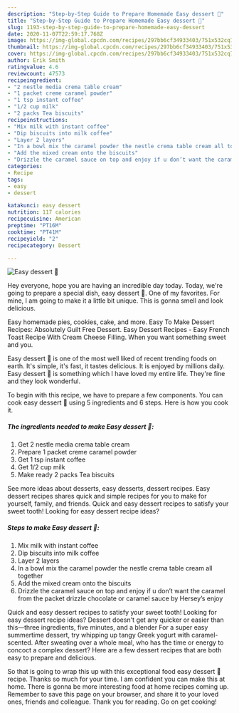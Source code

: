 ```yaml
---
description: "Step-by-Step Guide to Prepare Homemade Easy dessert 🍮"
title: "Step-by-Step Guide to Prepare Homemade Easy dessert 🍮"
slug: 1193-step-by-step-guide-to-prepare-homemade-easy-dessert
date: 2020-11-07T22:59:17.768Z
image: https://img-global.cpcdn.com/recipes/297bb6cf34933403/751x532cq70/easy-dessert-🍮-recipe-main-photo.jpg
thumbnail: https://img-global.cpcdn.com/recipes/297bb6cf34933403/751x532cq70/easy-dessert-🍮-recipe-main-photo.jpg
cover: https://img-global.cpcdn.com/recipes/297bb6cf34933403/751x532cq70/easy-dessert-🍮-recipe-main-photo.jpg
author: Erik Smith
ratingvalue: 4.6
reviewcount: 47573
recipeingredient:
- "2 nestle media crema table cream"
- "1 packet creme caramel powder"
- "1 tsp instant coffee"
- "1/2 cup milk"
- "2 packs Tea biscuits"
recipeinstructions:
- "Mix milk with instant coffee"
- "Dip biscuits into milk coffee"
- "Layer 2 layers"
- "In a bowl mix the caramel powder the nestle crema table cream all together"
- "Add the mixed cream onto the biscuits"
- "Drizzle the caramel sauce on top and enjoy if u don’t want the caramel from the packet drizzle chocolate or caramel sauce by Hersey’s enjoy"
categories:
- Recipe
tags:
- easy
- dessert

katakunci: easy dessert 
nutrition: 117 calories
recipecuisine: American
preptime: "PT16M"
cooktime: "PT41M"
recipeyield: "2"
recipecategory: Dessert

---
```



![Easy dessert 🍮](https://img-global.cpcdn.com/recipes/297bb6cf34933403/751x532cq70/easy-dessert-🍮-recipe-main-photo.jpg)

Hey everyone, hope you are having an incredible day today. Today, we're going to prepare a special dish, easy dessert 🍮. One of my favorites. For mine, I am going to make it a little bit unique. This is gonna smell and look delicious.

Easy homemade pies, cookies, cake, and more. Easy To Make Dessert Recipes: Absolutely Guilt Free Dessert. Easy Dessert Recipes - Easy French Toast Recipe With Cream Cheese Filling. When you want something sweet and you.

Easy dessert 🍮 is one of the most well liked of recent trending foods on earth. It's simple, it's fast, it tastes delicious. It is enjoyed by millions daily. Easy dessert 🍮 is something which I have loved my entire life. They're fine and they look wonderful.


To begin with this recipe, we have to prepare a few components. You can cook easy dessert 🍮 using 5 ingredients and 6 steps. Here is how you cook it.

<!--inarticleads1-->

##### The ingredients needed to make Easy dessert 🍮:

1. Get 2 nestle media crema table cream
1. Prepare 1 packet creme caramel powder
1. Get 1 tsp instant coffee
1. Get 1/2 cup milk
1. Make ready 2 packs Tea biscuits


See more ideas about desserts, easy desserts, dessert recipes. Easy dessert recipes shares quick and simple recipes for you to make for yourself, family, and friends. Quick and easy dessert recipes to satisfy your sweet tooth! Looking for easy dessert recipe ideas? 

<!--inarticleads2-->

##### Steps to make Easy dessert 🍮:

1. Mix milk with instant coffee
1. Dip biscuits into milk coffee
1. Layer 2 layers
1. In a bowl mix the caramel powder the nestle crema table cream all together
1. Add the mixed cream onto the biscuits
1. Drizzle the caramel sauce on top and enjoy if u don’t want the caramel from the packet drizzle chocolate or caramel sauce by Hersey’s enjoy


Quick and easy dessert recipes to satisfy your sweet tooth! Looking for easy dessert recipe ideas? Dessert doesn&#39;t get any quicker or easier than this—three ingredients, five minutes, and a blender For a super easy summertime dessert, try whipping up tangy Greek yogurt with caramel-scented. After sweating over a whole meal, who has the time or energy to concoct a complex dessert? Here are a few dessert recipes that are both easy to prepare and delicious. 

So that is going to wrap this up with this exceptional food easy dessert 🍮 recipe. Thanks so much for your time. I am confident you can make this at home. There is gonna be more interesting food at home recipes coming up. Remember to save this page on your browser, and share it to your loved ones, friends and colleague. Thank you for reading. Go on get cooking!
